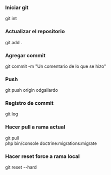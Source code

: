 ### Iniciar git
git int
### Actualizar el repositorio
git add .
### Agregar commit	
git commit -m "Un comentario de lo que se hizo"
### Push
git push origin odgallardo
### Registro de commit
git log	
### Hacer pull a rama actual
git pull<br>
php bin/console doctrine:migrations:migrate
### Hacer reset force a rama local
git reset --hard
